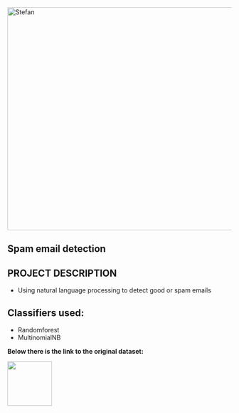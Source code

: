 <img title="spam email" alt="Stefan" width="1000" height="500" src="https://assets.keap.com/image/upload/b_rgb:FFFFFF,c_limit,dpr_2,f_auto,h_395,q_95,w_569/Zz1kYjJiZjA4ZDcwN2MyYWY2ZDJiNTI2MzU5YjNiMjBjYQ==.jpg" />

## Spam email detection

## PROJECT DESCRIPTION

- Using natural language processing to detect good or spam emails

## Classifiers used:

- Randomforest
- MultinomialNB

**Below there is the link to the original dataset:**

<a href="https://www.kaggle.com/datasets/venky73/spam-mails-dataset"><img src="https://iconape.com/wp-content/files/rl/179596/png/kaggle-logo.png" width="100"></a>
